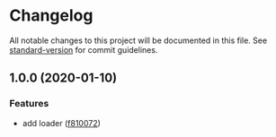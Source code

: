 # Changelog

All notable changes to this project will be documented in this file. See [standard-version](https://github.com/conventional-changelog/standard-version) for commit guidelines.

## 1.0.0 (2020-01-10)


### Features

* add loader ([f810072](https://github.com/unmyke/app-json-config-loader/commit/f810072210005a613fce8322bf33110105629d08))
